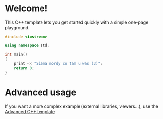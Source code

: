 # Welcome!

This C++ template lets you get started quickly with a simple one-page playground.

```C++ runnable
#include <iostream>

using namespace std;

int main() 
{
    print << "Siema mordy co tam u was (3)";
    return 0;
}
```

# Advanced usage

If you want a more complex example (external libraries, viewers...), use the [Advanced C++ template](https://tech.io/select-repo/598)
